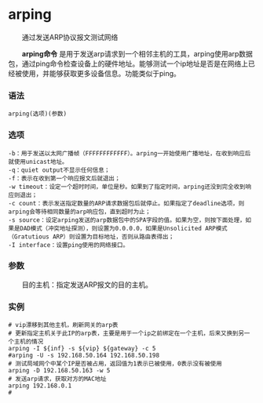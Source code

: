 # arping

　　通过发送ARP协议报文测试网络

　　**arping命令** 是用于发送arp请求到一个相邻主机的工具，arping使用arp数据包，通过ping命令检查设备上的硬件地址。能够测试一个ip地址是否是在网络上已经被使用，并能够获取更多设备信息。功能类似于ping。

### 语法

```
arping(选项)(参数)
```

### 选项

```
-b：用于发送以太网广播帧（FFFFFFFFFFFF）。arping一开始使用广播地址，在收到响应后就使用unicast地址。
-q：quiet output不显示任何信息；
-f：表示在收到第一个响应报文后就退出；
-w timeout：设定一个超时时间，单位是秒。如果到了指定时间，arping还没到完全收到响应则退出；
-c count：表示发送指定数量的ARP请求数据包后就停止。如果指定了deadline选项，则arping会等待相同数量的arp响应包，直到超时为止；
-s source：设定arping发送的arp数据包中的SPA字段的值。如果为空，则按下面处理，如果是DAD模式（冲突地址探测），则设置为0.0.0.0，如果是Unsolicited ARP模式（Gratutious ARP）则设置为目标地址，否则从路由表得出；
-I interface：设置ping使用的网络接口。
```

### 参数

　　目的主机：指定发送ARP报文的目的主机。

### 实例

```
# vip漂移到其他主机，刷新网关的arp表 
# 更新指定主机关于此IP的arp表，主要是用于一个ip之前绑定在一个主机，后来又换到另一个主机的情况
arping -I ${inf} -s ${vip} ${gateway} -c 5
#arping -U -s 192.168.50.164 192.168.50.198
# 测试局域网个中某个IP是否被占用，返回值为1表示已被使用，0表示没有被使用
arping -D 192.168.50.163 -w 5
# 发送arp请求，获取对方的MAC地址
arping 192.168.0.1
# 
```

　　‍
